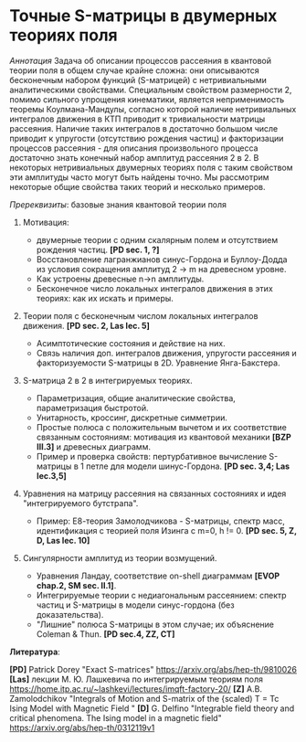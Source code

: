 # Точные S-матрицы в двумерных теориях поля


*Аннотация*
Задача об описании процессов рассеяния в квантовой теории поля в общем случае крайне сложна: они описываются бесконечным набором функций (S-матрицей) с нетривиальными аналитическими свойствами. Специальным свойством размерности 2, помимо сильного упрощения кинематики, является неприменимость теоремы Коулмана-Мандулы, согласно которой наличие нетривиальных интегралов движения в КТП приводит к тривиальности матрицы рассеяния. Наличие таких интегралов в достаточно большом числе приводит к упругости (отсутствию рождения частиц) и факторизации процессов рассеяния - для описания произвольного процесса достаточно знать конечный набор амплитуд рассеяния 2 в 2. В некоторых нетривиальных двумерных теориях поля с таким свойством эти амплитуды часто могут быть найдены точно. Мы рассмотрим некоторые общие свойства таких теорий и несколько примеров.

*Пререквизиты*:
базовые знания квантовой теории поля 

1. Мотивация:
   - двумерные теории с одним скалярным полем и отсутствием рождения частиц. **[PD sec. 1, ?]**
   - Восстановление лагранжианов синус-Гордона и Буллоу-Додда из условия сокращения амплитуд 2 -> m на древесном уровне.
   - Как устроены древесные n->n амплитуды.
   - Бесконечное число локальных интегралов движения в этих теориях: как их искать и примеры. 

2. Теории поля с бесконечным числом локальных интегралов движения. **[PD sec. 2, Las lec. 5]**
   - Асимптотические состояния и действие на них.
   - Связь наличия доп. интегралов движения, упругости рассеяния и факторизуемости S-матрицы в 2D. Уравнение Янга-Бакстера. 

3. S-матрица 2 в 2 в интегрируемых теориях.
   - Параметризация, общие аналитические свойства, параметризация быстротой.
   - Унитарность, кроссинг, дискретные симметрии.
   - Простые полюса с положительным вычетом и их соответствие связанным состояниям: мотивация из квантовой механики **[BZP III.3]** и древесных диаграмм.
   - Пример и проверка свойств: пертурбативное вычисление S-матрицы в 1 петле для модели шинус-Гордона. **[PD sec. 3,4; Las lec.3,5]**

4. Уравнения на матрицу рассеяния на связанных состояниях и идея "интегрируемого бутстрапа".
   - Пример: Е8-теория Замолодчикова - S-матрицы, спектр масс, идентификация с теорией поля Изинга с m=0, h != 0. **[PD sec. 5, Z, D, Las lec. 10]**

5. Cингулярности амплитуд из теории возмущений.
   - Уравнения Ландау, соответствие on-shell диаграммам **[EVOP chap.2, SM sec. II.1]**.
   - Интегрируемые теории с недиагональным рассеянием: спектр частиц и S-матрицы в модели синус-гордона (без доказательства).
   - "Лишние" полюса S-матрицы в этом случае; их объяснение Coleman & Thun. **[PD sec.4, ZZ,  CT]**

**Литература**:


**[PD]** Patrick Dorey "Exact S-matrices" https://arxiv.org/abs/hep-th/9810026
**[Las]** лекции М. Ю. Лашкевича по интегрируемым теориям поля https://home.itp.ac.ru/~lashkevi/lectures/imqft-factory-20/
**[Z]** A.B. Zamolodchikov "Integrals of Motion and S-matrix of the {scaled) T = Tc Ising Model with Magnetic Field "
**[D]** G. Delfino "Integrable field theory and critical phenomena. The Ising model in a magnetic field" https://arxiv.org/abs/hep-th/0312119v1
